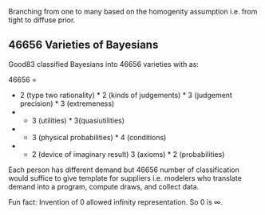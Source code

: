 Branching from one to many based on the homogenity assumption i.e. from tight to diffuse prior. 

## 46656 Varieties of Bayesians 
Good83 classified Bayesians into 46656 varieties with as: 

46656 = 
- 2 (type two rationality) * 2 (kinds of judgements) * 3 (judgement precision) * 3 (extremeness) 
- * 3 (utilities) * 3(quasiutilities)
- * 3 (physical probabilities) * 4 (conditions)
- * 2 (device of imaginary result) 3 (axioms) * 2 (probabilities) 
 
 Each person has different demand but 46656 number of classification would suffice to give template for suppliers i.e. modelers who translate demand into a program, compute draws, and collect data.
 
Fun fact: Invention of 0 allowed infinity representation. So 0 is $\infty$.